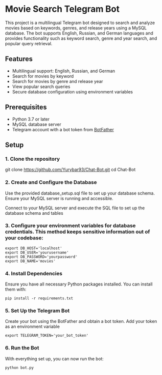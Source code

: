 # Movie Search Telegram Bot

This project is a multilingual Telegram bot designed to search and analyze movies based on keywords, genres, and release years using a MySQL database. The bot supports English, Russian, and German languages and provides functionality such as keyword search, genre and year search, and popular query retrieval.

## Features

- Multilingual support: English, Russian, and German
- Search for movies by keyword
- Search for movies by genre and release year
- View popular search queries
- Secure database configuration using environment variables

## Prerequisites

- Python 3.7 or later
- MySQL database server
- Telegram account with a bot token from [BotFather](https://core.telegram.org/bots#botfather)

## Setup

### 1. Clone the repository


git clone https://github.com/Yurybar93/Chat-Bot.git
cd Chat-Bot

### 2. Create and Configure the Database
Use the provided database_setup.sql file to set up your database schema. Ensure your MySQL server is running and accessible.

Connect to your MySQL server and execute the SQL file to set up the database schema and tables

### 3. Configure your environment variables for database credentials. This method keeps sensitive information out of your codebase:
```
export DB_HOST='localhost'
export DB_USER='yourusername'
export DB_PASSWORD='yourpassword'
export DB_NAME='movies'
```
### 4. Install Dependencies
Ensure you have all necessary Python packages installed. You can install them with:
```
pip install -r requirements.txt
```
### 5. Set Up the Telegram Bot
Create your bot using the BotFather and obtain a bot token.
Add your token as an environment variable
```
export TELEGRAM_TOKEN='your_bot_token'
```
### 6. Run the Bot
With everything set up, you can now run the bot:
```
python bot.py
```
